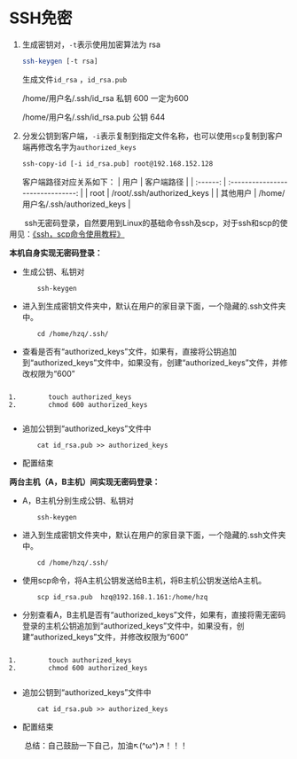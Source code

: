 

# SSH免密

1. 生成密钥对，`-t`表示使用加密算法为 rsa

   ```sh
   ssh-keygen [-t rsa]
   ```
   生成文件`id_rsa`
   ，`id_rsa.pub`

   /home/用户名/.ssh/id_rsa          私钥   600  一定为600

   /home/用户名/.ssh/id_rsa.pub    公钥  644

2. 分发公钥到客户端，`-i`表示复制到指定文件名称，也可以使用`scp`复制到客户端再修改名字为`authorized_keys`

   ```sh
   ssh-copy-id [-i id_rsa.pub] root@192.168.152.128
   ```
   客户端路径对应关系如下：
   |   用户   |            客户端路径             |
   | :------: | :-------------------------------: |
   |   root   |    /root/.ssh/authorized_keys     |
   | 其他用户 | /home/用户名/.ssh/authorized_keys |

   

<div class="htmledit_views" id="content_views">

<p>&nbsp; &nbsp; &nbsp; &nbsp;ssh无密码登录，自然要用到Linux的基础命令ssh及scp，对于ssh和scp的使用见：<a href="http://blog.csdn.net/mmd0308/article/details/73770007">《ssh，scp命令使用教程》</a></p>
<p><strong>本机自身实现无密码登录：</strong></p>
<p></p>
<ul><li>生成公钥、私钥对</li></ul><div><pre><code class="language-java hljs">       ssh-keygen</code><div class="hljs-button {2}" data-title="复制" onclick="hljs.copyCode(event)"></div></pre>
<ul><li>进入到生成密钥文件夹中，默认在用户的家目录下面，一个隐藏的.ssh文件夹中。</li></ul></div>
<p></p>
<p></p>
<pre><code class="language-java hljs">       cd /home/hzq/.ssh/</code><div class="hljs-button {2}" data-title="复制" onclick="hljs.copyCode(event)"></div></pre>
<p></p>
<ul><li>查看是否有“authorized_keys”文件，如果有，直接将公钥追加到“authorized_keys”文件中，如果没有，创建“authorized_keys”文件，并修改权限为“600”</li></ul><p></p>
<p></p>
<pre><code class="language-java hljs"><ol class="hljs-ln"><li><div class="hljs-ln-numbers"><div class="hljs-ln-line hljs-ln-n" data-line-number="1"></div></div><div class="hljs-ln-code"><div class="hljs-ln-line">       touch authorized_keys</div></div></li><li><div class="hljs-ln-numbers"><div class="hljs-ln-line hljs-ln-n" data-line-number="2"></div></div><div class="hljs-ln-code"><div class="hljs-ln-line">       chmod <span class="hljs-number">600</span> authorized_keys </div></div></li></ol></code><div class="hljs-button {2}" data-title="复制" onclick="hljs.copyCode(event)"></div></pre>
<p></p>
<ul><li>追加公钥到“authorized_keys”文件中</li></ul><pre><code class="language-java hljs">       cat id_rsa.pub &gt;&gt; authorized_keys </code><div class="hljs-button {2}" data-title="复制" onclick="hljs.copyCode(event)"></div></pre>
<ul><li>配置结束</li></ul><p></p>
<p><strong>两台主机（A，B主机）间实现无密码登录：</strong></p>
<p></p>
<ul><li>A，B主机分别生成公钥、私钥对</li></ul><div><pre><code class="language-java hljs">       ssh-keygen</code><div class="hljs-button {2}" data-title="复制" onclick="hljs.copyCode(event)"></div></pre>
<ul><li>进入到生成密钥文件夹中，默认在用户的家目录下面，一个隐藏的.ssh文件夹中。</li></ul></div>
<p></p>
<pre><code class="language-java hljs">       cd /home/hzq/.ssh/</code><div class="hljs-button {2}" data-title="复制" onclick="hljs.copyCode(event)"></div></pre>
<div>
<ul><li>使用scp命令，将A主机公钥发送给B主机，将B主机公钥发送给A主机。</li></ul><div><pre><code class="language-java hljs">       scp id_rsa.pub  hzq@<span class="hljs-number">192.168</span>.1.161:/home/hzq</code><div class="hljs-button {2}" data-title="复制" onclick="hljs.copyCode(event)"></div></pre></div>
</div>
<ul><li>分别查看A，B主机是否有“authorized_keys”文件，如果有，直接将需无密码登录的主机公钥追加到“authorized_keys”文件中，如果没有，创建“authorized_keys”文件，并修改权限为“600”</li></ul><p></p>
<pre><code class="language-java hljs"><ol class="hljs-ln"><li><div class="hljs-ln-numbers"><div class="hljs-ln-line hljs-ln-n" data-line-number="1"></div></div><div class="hljs-ln-code"><div class="hljs-ln-line">       touch authorized_keys</div></div></li><li><div class="hljs-ln-numbers"><div class="hljs-ln-line hljs-ln-n" data-line-number="2"></div></div><div class="hljs-ln-code"><div class="hljs-ln-line">       chmod <span class="hljs-number">600</span> authorized_keys </div></div></li></ol></code><div class="hljs-button {2}" data-title="复制" onclick="hljs.copyCode(event)"></div></pre>
<ul><li>追加公钥到“authorized_keys”文件中</li></ul><pre><code class="language-java hljs">       cat id_rsa.pub &gt;&gt; authorized_keys </code><div class="hljs-button {2}" data-title="复制" onclick="hljs.copyCode(event)"></div></pre>
<ul><li>配置结束</li></ul><p>&nbsp; &nbsp; &nbsp; &nbsp;总结：自己鼓励一下自己，加油↖(^ω^)↗！！！</p>
<p><br></p>

